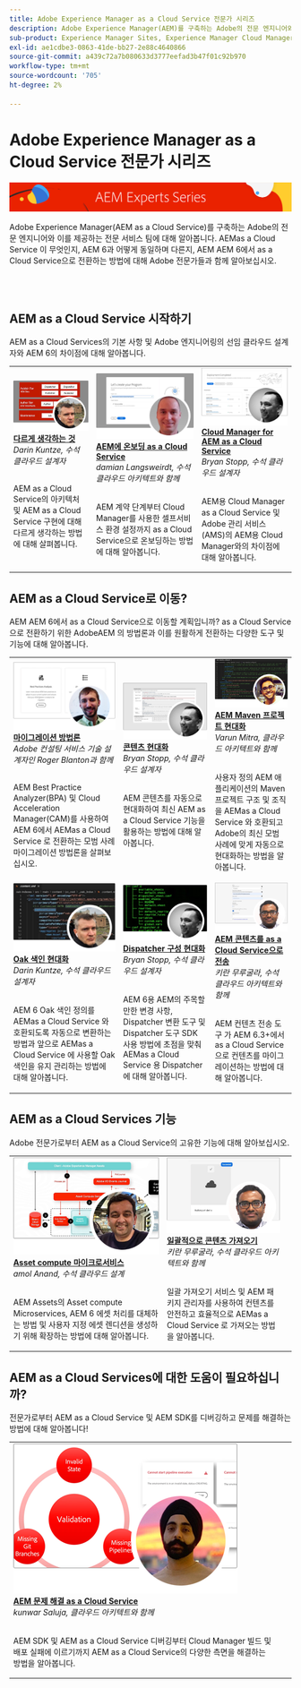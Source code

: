 ```yaml
---
title: Adobe Experience Manager as a Cloud Service 전문가 시리즈
description: Adobe Experience Manager(AEM)를 구축하는 Adobe의 전문 엔지니어와 이를 제공하는 전문 서비스로부터 as a Cloud Service에 대해 알아봅니다.
sub-product: Experience Manager Sites, Experience Manager Cloud Manager, Experience Manager Assets
exl-id: ae1cdbe3-0863-41de-bb27-2e88c4640866
source-git-commit: a439c72a7b080633d3777eefad3b47f01c92b970
workflow-type: tm+mt
source-wordcount: '705'
ht-degree: 2%

---
```


# Adobe Experience Manager as a Cloud Service 전문가 시리즈

![AEM 전문가 시리즈](./assets/masthead.png)

Adobe Experience Manager(AEM as a Cloud Service)를 구축하는 Adobe의 전문 엔지니어와 이를 제공하는 전문 서비스 팀에 대해 알아봅니다. AEMas a Cloud Service 이 무엇인지, AEM 6과 어떻게 동일하며 다른지, AEM AEM 6에서 as a Cloud Service으로 전환하는 방법에 대해 Adobe 전문가들과 함께 알아보십시오.

<br/> 
<br/>

## AEM as a Cloud Service 시작하기

AEM as a Cloud Services의 기본 사항 및 Adobe 엔지니어링의 선임 클라우드 설계자와 AEM 6의 차이점에 대해 알아봅니다.

<table>
  <tr>
   <td>
      <a href="../../migration/moving-to-aem-as-a-cloud-service/introduction.md">
      <img alt="다르게 생각하는 것" src="./assets/thinking-differently.png"/>
      </a>
      <div>
         <a href="../../migration/moving-to-aem-as-a-cloud-service/introduction.md"><strong>다르게 생각하는 것</strong></a>         
         <br/><em>Darin Kuntze, 수석 클라우드 설계자</em>
      </div>
      <p>
        <br/>
         AEM as a Cloud Service의 아키텍처 및 AEM as a Cloud Service 구현에 대해 다르게 생각하는 방법에 대해 살펴봅니다.
      </p>
     </td>   
     <td>
      <a href="../../migration/moving-to-aem-as-a-cloud-service/onboarding.md">
      <img alt="AEM as a Cloud Service에 온보딩" src="./assets/onboarding.png"/>
      </a>
      <div>
         <a href="../../migration/moving-to-aem-as-a-cloud-service/onboarding.md"><strong>AEM에 온보딩 as a Cloud Service</strong></a>
         <br/><em>damian Langsweirdt, 수석 클라우드 아키텍트와 함께</em>
      </div>
      <p>
        <br/>
         AEM 계약 단계부터 Cloud Manager를 사용한 셀프서비스 환경 설정까지 as a Cloud Service으로 온보딩하는 방법에 대해 알아봅니다.
      </p>
   </td>     
   </td>   
     <td>
      <a href="../../migration/moving-to-aem-as-a-cloud-service/cloud-manager.md">
      <img alt="Cloud Manager" src="./assets/cloud-manager.png"/>
      </a>
      <div>
         <a href="../../migration/moving-to-aem-as-a-cloud-service/cloud-manager.md"><strong>Cloud Manager for AEM as a Cloud Service</strong></a>
         <br/><em>Bryan Stopp, 수석 클라우드 설계자</em>
      </div>
      <p>
        <br/>
         AEM용 Cloud Manager as a Cloud Service 및 Adobe 관리 서비스(AMS)의 AEM용 Cloud Manager와의 차이점에 대해 알아봅니다.
      </p>
   </td> 
  </tr>
</table>

## AEM as a Cloud Service로 이동?

AEM AEM 6에서 as a Cloud Service으로 이동할 계획입니까? as a Cloud Service으로 전환하기 위한 AdobeAEM 의 방법론과 이를 원활하게 전환하는 다양한 도구 및 기능에 대해 알아봅니다.

<table>
  <tr>
   <td>
      <a href="../../migration/moving-to-aem-as-a-cloud-service/bpa-and-cam.md" target="_aem-experts-series-video">
      <img alt="마이그레이션 방법론" src="./assets/bpa-and-cam.png"/>
      </a>
      <div>
         <a href="../../migration/moving-to-aem-as-a-cloud-service/bpa-and-cam.md" target="_aem-experts-series-video"><strong>마이그레이션 방법론</strong></a>
         <br/><em>Adobe 컨설팅 서비스 기술 설계자인 Roger Blanton과 함께</em>
      </div>
      <p>
        <br/>
        AEM Best Practice Analyzer(BPA) 및 Cloud Acceleration Manager(CAM)를 사용하여 AEM 6에서 AEMas a Cloud Service 로 전환하는 모범 사례 마이그레이션 방법론을 살펴보십시오.
      </p>
   </td>   
     <td>
      <a href="../../migration/moving-to-aem-as-a-cloud-service/aem-modernization-tools.md" target="_aem-experts-series-video">
      <img alt="콘텐츠 현대화" src="./assets/aem-modernizer-tools.png"/>
      </a>
      <div>
         <a href="../../migration/moving-to-aem-as-a-cloud-service/aem-modernization-tools.md" target="_aem-experts-series-video"><strong>콘텐츠 현대화</strong></a>
         <br/><em>Bryan Stopp, 수석 클라우드 설계자</em>
      </div>
      <p>
        <br/>
         AEM 콘텐츠를 자동으로 현대화하여 최신 AEM as a Cloud Service 기능을 활용하는 방법에 대해 알아봅니다.
      </p>
   </td>     
   </td>   
     <td>
      <a href="../../migration/moving-to-aem-as-a-cloud-service/repository-modernization.md" target="_aem-experts-series-video">
      <img alt="AEM Maven 프로젝트 현대화" src="./assets/repository-modernizer.png"/>
      </a>
      <div>
         <a href="../../migration/moving-to-aem-as-a-cloud-service/repository-modernization.md" target="_aem-experts-series-video"><strong>AEM Maven 프로젝트 현대화</strong></a>
         <br/><em>Varun Mitra, 클라우드 아키텍트와 함께</em>
      </div>
      <p>
        <br/>
         사용자 정의 AEM 애플리케이션의 Maven 프로젝트 구조 및 조직을 AEMas a Cloud Service 와 호환되고 Adobe의 최신 모범 사례에 맞게 자동으로 현대화하는 방법을 알아봅니다.
      </p>
   </td> 
  </tr>
  <tr>
   <td>
      <a href="../../migration/moving-to-aem-as-a-cloud-service/search-and-indexing.md" target="_aem-experts-series-video">
      <img alt="Oak 색인 현대화" src="./assets/indexes.png"/>
      </a>
      <div>
         <a href="../../migration/moving-to-aem-as-a-cloud-service/search-and-indexing.md" target="_aem-experts-series-video"><strong>Oak 색인 현대화</strong></a>
         <br/><em>Darin Kuntze, 수석 클라우드 설계자</em>
      </div>
      <p>
        <br/>
        AEM 6 Oak 색인 정의를 AEMas a Cloud Service 와 호환되도록 자동으로 변환하는 방법과 앞으로 AEMas a Cloud Service 에 사용할 Oak 색인을 유지 관리하는 방법에 대해 알아봅니다.
      </p>
   </td>   
     <td>
      <a href="../../migration/moving-to-aem-as-a-cloud-service/dispatcher.md" target="_aem-experts-series-video">
      <img alt="Dispatcher 구성 현대화" src="./assets/dispatcher.png"/>
      </a>
      <div>
         <a href="../../migration/moving-to-aem-as-a-cloud-service/dispatcher.md" target="_aem-experts-series-video"><strong>Dispatcher 구성 현대화</strong></a>
         <br/><em>Bryan Stopp, 수석 클라우드 설계자</em>
      </div>
      <p>
        <br/>
         AEM 6용 AEM의 주목할 만한 변경 사항, Dispatcher 변환 도구 및 Dispatcher 도구 SDK 사용 방법에 초점을 맞춰 AEMas a Cloud Service 용 Dispatcher에 대해 알아봅니다.
      </p>
   </td>     
   </td>   
     <td>
      <a href="../../migration/moving-to-aem-as-a-cloud-service/content-migration/content-transfer-tool.md" target="_aem-experts-series-video">
      <img alt="AEM 콘텐츠를 as a Cloud Service으로 전송" src="./assets/content-transfer-tool.png"/>
      </a>
      <div>
         <a href="../../migration/moving-to-aem-as-a-cloud-service/content-migration/content-transfer-tool.md" target="_aem-experts-series-video"><strong>AEM 콘텐츠를 as a Cloud Service으로 전송</strong></a>
         <br/><em>키란 무루굴라, 수석 클라우드 아키텍트와 함께</em>
      </div>
      <p>
        <br/>
         AEM 컨텐츠 전송 도구 가 AEM 6.3+에서 as a Cloud Service으로 컨텐츠를 마이그레이션하는 방법에 대해 알아봅니다.
      </p>
   </td> 
  </tr>  
</table>


## AEM as a Cloud Services 기능

Adobe 전문가로부터 AEM as a Cloud Service의 고유한 기능에 대해 알아보십시오.

<table>
  <tr>
   <td>
      <a href="../../migration/moving-to-aem-as-a-cloud-service/asset-compute-microservices.md" target="_aem-experts-series-video">
      <img alt="Asset compute 마이크로서비스" src="./assets/asset-compute-microservices.png"/>
      </a>
      <div>
         <a href="../../migration/moving-to-aem-as-a-cloud-service/asset-compute-microservices.md" target="_aem-experts-series-video"><strong>Asset compute 마이크로서비스</strong></a>
         <br/><em>amol Anand, 수석 클라우드 설계</em>
      </div>
      <p>
        <br/>
        AEM Assets의 Asset compute Microservices, AEM 6 에셋 처리를 대체하는 방법 및 사용자 지정 에셋 렌디션을 생성하기 위해 확장하는 방법에 대해 알아봅니다.
      </p>
   </td>   
   <td>
      <a href="../../migration/moving-to-aem-as-a-cloud-service/content-migration/bulk-import-service.md" target="_aem-experts-series-video">
      <img alt="일괄적으로 콘텐츠 가져오기" src="./assets/bulk-import.png"/>
      </a>
      <div>
         <a href="../../migration/moving-to-aem-as-a-cloud-service/content-migration/bulk-import-service.md" target="_aem-experts-series-video"><strong>일괄적으로 콘텐츠 가져오기</strong></a>
         <br/><em>키란 무루굴라, 수석 클라우드 아키텍트와 함께</em>
      </div>
      <p>
        <br/>
        일괄 가져오기 서비스 및 AEM 패키지 관리자를 사용하여 컨텐츠를 안전하고 효율적으로 AEMas a Cloud Service 로 가져오는 방법을 알아봅니다.
      </p>
   </td> 
    <td></td>
  </tr>
</table>

## AEM as a Cloud Services에 대한 도움이 필요하십니까?

전문가로부터 AEM as a Cloud Service 및 AEM SDK를 디버깅하고 문제를 해결하는 방법에 대해 알아봅니다!

<table>
  <tr>
   <td>
      <a href="../../migration/moving-to-aem-as-a-cloud-service/troubleshooting.md" target="_aem-experts-series-video">
      <img alt="AEM 문제 해결 as a Cloud Service" src="./assets/troubleshooting.png"/>
      </a>
      <div>
         <a href="../../migration/moving-to-aem-as-a-cloud-service/troubleshooting.md" 
         target="_aem-experts-series-video"><strong>AEM 문제 해결 as a Cloud Service</strong></a>
         <br/><em>kunwar Saluja, 클라우드 아키텍트와 함께</em>
      </div>
      <p>
        <br/>
        AEM SDK 및 AEM as a Cloud Service 디버깅부터 Cloud Manager 빌드 및 배포 실패에 이르기까지 AEM as a Cloud Service의 다양한 측면을 해결하는 방법을 알아봅니다.
      </p>
   </td>   
    <td></td>
    <td></td>
  </tr>
</table>
